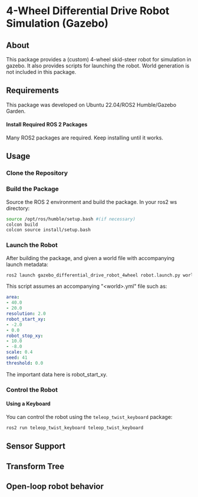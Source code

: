 # 4-Wheel Differential Drive Robot Simulation (Gazebo)

## About

This package provides a (custom) 4-wheel skid-steer robot for simulation in gazebo. 
It also provides scripts for launching the robot. World generation is not included
in this package.

## Requirements

This package was developed on Ubuntu 22.04/ROS2 Humble/Gazebo Garden.


#### Install Required ROS 2 Packages

Many ROS2 packages are required. Keep installing until it works.

## Usage

### Clone the Repository

### Build the Package

Source the ROS 2 environment and build the package. In your ros2 ws directory:


```bash
source /opt/ros/humble/setup.bash #(if necessary)
colcon build
colcon source install/setup.bash
```

### Launch the Robot

After building the package, and given a world file with accompanying launch metadata:

```bash
ros2 launch gazebo_differential_drive_robot_4wheel robot.launch.py world:=<world>.sdf
```

This script assumes an accompanying "\<world\>.yml" file such as:

```yml
area:
- 40.0
- 20.0
resolution: 2.0
robot_start_xy:
- -2.0
- 0.0
robot_stop_xy:
- 10.0
- -8.0
scale: 0.4
seed: 41
threshold: 0.0
```

The important data here is robot_start_xy.

### Control the Robot

#### Using a Keyboard

You can control the robot using the ```teleop_twist_keyboard``` package:

```bash
ros2 run teleop_twist_keyboard teleop_twist_keyboard
```
## Sensor Support

## Transform Tree

## Open-loop robot behavior